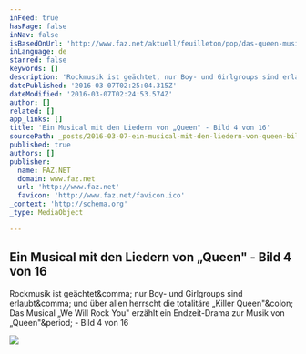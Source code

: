 ```yaml
---
inFeed: true
hasPage: false
inNav: false
isBasedOnUrl: 'http://www.faz.net/aktuell/feuilleton/pop/das-queen-musical-sieger-sehen-anders-aus-1198024/wuchtbrummig-brigitte-oelke-1206568.html'
inLanguage: de
starred: false
keywords: []
description: 'Rockmusik ist geächtet, nur Boy- und Girlgroups sind erlaubt, und über allen herrscht die totalitäre „Killer Queen": Das Musical „We Will Rock You" erzählt ein Endzeit-Drama zur Musik von „Queen". - Bild 4 von 16'
datePublished: '2016-03-07T02:25:04.315Z'
dateModified: '2016-03-07T02:24:53.574Z'
author: []
related: []
app_links: []
title: 'Ein Musical mit den Liedern von „Queen" - Bild 4 von 16'
sourcePath: _posts/2016-03-07-ein-musical-mit-den-liedern-von-queen-bild-4-von-16.md
published: true
authors: []
publisher:
  name: FAZ.NET
  domain: www.faz.net
  url: 'http://www.faz.net'
  favicon: 'http://www.faz.net/favicon.ico'
_context: 'http://schema.org'
_type: MediaObject

---
```

<article style=""><h1>Ein Musical mit den Liedern von „Queen" - Bild 4 von 16</h1><p>Rockmusik ist geächtet&amp;comma; nur Boy- und Girlgroups sind erlaubt&amp;comma; und über allen herrscht die totalitäre „Killer Queen"&amp;colon; Das Musical „We Will Rock You" erzählt ein Endzeit-Drama zur Musik von „Queen"&amp;period; - Bild 4 von 16</p><img src="http://media0.faz.net/ppmedia/aktuell/feuilleton/1763605573/1.206568/wuchtbrummig-brigitte-oelke.jpg" /></article>